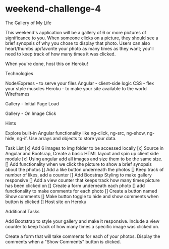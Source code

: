 # weekend-challenge-4
The Gallery of My Life

This weekend's application will be a gallery of 6 or more pictures of significance to you. When someone clicks on a picture, they should see a brief synopsis of why you chose to display that photo. Users can also heart/thumbs up/favorite your photo as many times as they want; you'll need to keep track of how many times it was clicked.

When you're done, host this on Heroku!

Technologies

Node/Express - to serve your files
Angular - client-side logic
CSS - flex your style muscles
Heroku - to make your site available to the world
Wireframes

Gallery - Initial Page Load

Gallery - On Image Click

Hints

Explore built-in Angular functionality like ng-click, ng-src, ng-show, ng-hide, ng-if.
Use arrays and objects to store your data.

Task List
[x] Add 6 images to img folder to be accessed locally
[x] Source in Angular and Bootsrap, Create a basic HTML layout and spin up client side module
[x] Using angular add all images and size them to be the same size.
[] Add functionality when we click the picture to show a brief synopsis about the photos
[] Add a like button underneath the photos
[] Keep track of number of likes, add a counter
[] Add Boostrap Styling to make gallery responsive
[] Add a view counter that keeps track how many times picture has been clicked on
[] Create a form underneath each photo
[] add functionality to make comments for each photo
[] Create a button named Show comments
[] Make button toggle to hide and show comments when button is clicked
[] Host site on Heroku

Additional Tasks

Add Bootstrap to style your gallery and make it responsive. Include a view counter to keep track of how many times a specific image was clicked on.

Create a form that will take comments for each of your photos. Display the comments when a "Show Comments" button is clicked.
